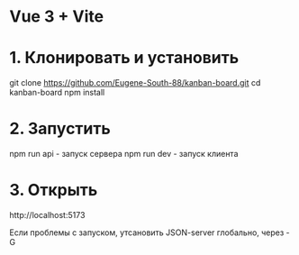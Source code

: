# Vue 3 + Vite

# 1. Клонировать и установить
git clone https://github.com/Eugene-South-88/kanban-board.git
cd kanban-board
npm install

# 2. Запустить
npm run api -  запуск сервера
npm run dev - запуск клиента

# 3. Открыть
http://localhost:5173


Если проблемы с запуском, утсановить JSON-server глобально, через -G
